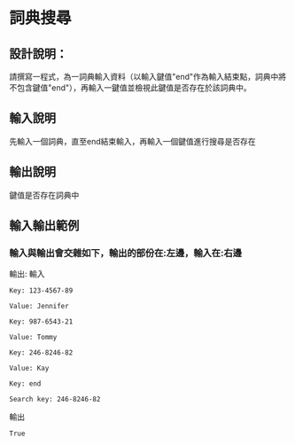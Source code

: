 # 詞典搜尋

## 設計說明：
請撰寫一程式，為一詞典輸入資料（以輸入鍵值"end"作為輸入結束點，詞典中將不包含鍵值"end"），再輸入一鍵值並檢視此鍵值是否存在於該詞典中。

## 輸入說明

先輸入一個詞典，直至end結束輸入，再輸入一個鍵值進行搜尋是否存在

## 輸出說明

鍵值是否存在詞典中

## 輸入輸出範例

### 輸入與輸出會交雜如下，輸出的部份在:左邊，輸入在:右邊
輸出: 輸入
```
Key: 123-4567-89

Value: Jennifer

Key: 987-6543-21

Value: Tommy

Key: 246-8246-82

Value: Kay

Key: end

Search key: 246-8246-82
```
輸出
```
True
```
